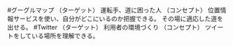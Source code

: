 #グーグルマップ
（ターゲット）
運転手、道に困った人
（コンセプト）
位置情報サービスを使い、自分がどこにいるのか把握できる。
その場に適応した道を出せる。
#Twitter
（ターゲット）
利用者の環境づくり
（コンセプト）
ツイートをしている場所を理解できる。
